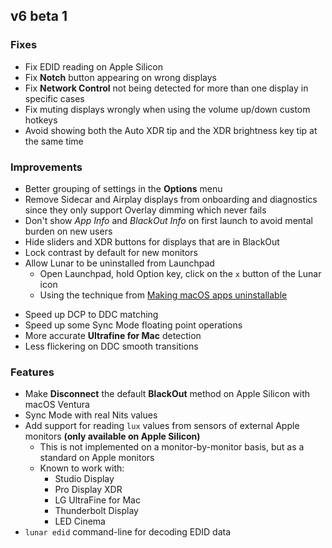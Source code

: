 ## v6 beta 1

### Fixes

* Fix EDID reading on Apple Silicon
* Fix **Notch** button appearing on wrong displays
* Fix **Network Control** not being detected for more than one display in specific cases
* Fix muting displays wrongly when using the volume up/down custom hotkeys
* Avoid showing both the Auto XDR tip and the XDR brightness key tip at the same time

### Improvements

* Better grouping of settings in the **Options** menu
* Remove Sidecar and Airplay displays from onboarding and diagnostics since they only support Overlay dimming which never fails
* Don't show *App Info* and *BlackOut Info* on first launch to avoid mental burden on new users
* Hide sliders and XDR buttons for displays that are in BlackOut
* Lock contrast by default for new monitors
* Allow Lunar to be uninstalled from Launchpad 
    * Open Launchpad, hold Option key, click on the `x` button of the Lunar icon
    * Using the technique from [Making macOS apps uninstallable](https://notes.alinpanaitiu.com/Making%20macOS%20apps%20uninstallable)
+ Speed up DCP to DDC matching
+ Speed up some Sync Mode floating point operations
+ More accurate **Ultrafine for Mac** detection
+ Less flickering on DDC smooth transitions

### Features

* Make **Disconnect** the default **BlackOut** method on Apple Silicon with macOS Ventura
* Sync Mode with real Nits values
* Add support for reading `lux` values from sensors of external Apple monitors **(only available on Apple Silicon)**
    * This is not implemented on a monitor-by-monitor basis, but as a standard on Apple monitors
    * Known to work with:
        * Studio Display
        * Pro Display XDR
        * LG UltraFine for Mac
        * Thunderbolt Display
        * LED Cinema
* `lunar edid` command-line for decoding EDID data